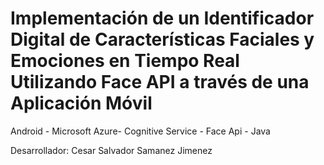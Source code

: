 # Implementación de un Identificador Digital de Características Faciales y Emociones en Tiempo Real Utilizando Face API a través de una Aplicación Móvil

Android - Microsoft Azure- Cognitive Service - Face Api - Java

Desarrollador: Cesar Salvador Samanez Jimenez
